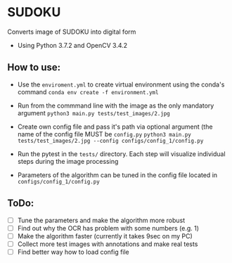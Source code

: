 # SUDOKU 
Converts image of SUDOKU into digital form


 - Using Python 3.7.2 and OpenCV 3.4.2
 
 ## How to use:
   - Use the ```enviroment.yml``` to create virtual environment using the conda's command 
   ```conda env create -f environment.yml```  
   - Run from the commmand line with the image as the only mandatory argument
    ```python3 main.py tests/test_images/2.jpg```
   - Create own config file and pass it's path via optional argument (the name of the config file MUST be ```config.py```
   ```python3 main.py tests/test_images/2.jpg --config configs/config_1/config.py```
   
   - Run the pytest in the ```tests/``` directory. Each step will visualize individual steps during the image processing
   
   - Parameters of the algorithm can be tuned in the config file located in ```configs/config_1/config.py```
    
 
 ## ToDo:
  - [ ] Tune the parameters and make the algorithm more robust
  - [ ] Find out why the OCR has problem with some numbers (e.g. 1)
  - [ ] Make the algorithm faster (currently it takes 9sec on my PC)
  - [ ] Collect more test images with annotations and make real tests
  - [ ] Find better way how to load config file
